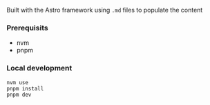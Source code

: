 Built with the Astro framework using `.md` files to populate the content

### Prerequisits
- nvm
- pnpm

### Local development
```
nvm use
pnpm install
pnpm dev
```
